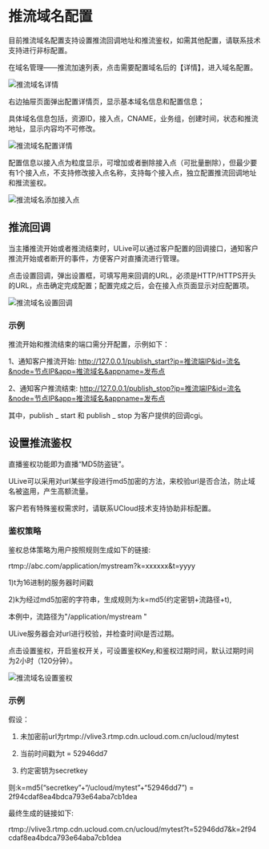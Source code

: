 # 推流域名配置

目前推流域名配置支持设置推流回调地址和推流鉴权，如需其他配置，请联系技术支持进行非标配置。

在域名管理——推流加速列表，点击需要配置域名后的【详情】，进入域名配置。

![推流域名详情](../ulive/images/2021-域名管理推流加速详情.png)

右边抽屉页面弹出配置详情页，显示基本域名信息和配置信息；

具体域名信息包括，资源ID，接入点，CNAME，业务组，创建时间，状态和推流地址，显示内容均不可修改。

![推流域名配置详情](../ulive/images/2021-推流域名配置详情.png)

配置信息以接入点为粒度显示，可增加或者删除接入点（可批量删除），但最少要有1个接入点，不支持修改接入点名称，支持每个接入点，独立配置推流回调地址和推流鉴权。

![推流域名添加接入点](../ulive/images/2021-推流域名添加接入点.png)

## 推流回调

当主播推流开始或者推流结束时，ULive可以通过客户配置的回调接口，通知客户推流开始或者断开的事件，方便客户对直播流进行管理。

点击设置回调，弹出设置框，可填写用来回调的URL，必须是HTTP/HTTPS开头的URL，点击确定完成配置；配置完成之后，会在接入点页面显示对应配置项。

![推流域名设置回调](../ulive/images/2021-推流域名设置回调.png)

### 示例

推流开始和推流结束的端口需分开配置，示例如下：

1、通知客户推流开始: http://127.0.0.1/publish_start?ip=推流端IP&id=流名&node=节点IP&app=推流域名&appname=发布点

2、通知客户推流结束: http://127.0.0.1/publish_stop?ip=推流端IP&id=流名&node=节点IP&app=推流域名&appname=发布点

其中，publish _ start 和 publish _ stop 为客户提供的回调cgi。

## 设置推流鉴权

直播鉴权功能即为直播“MD5防盗链”。

ULive可以采用对url某些字段进行md5加密的方法，来校验url是否合法，防止域名被盗用，产生高额流量。

客户若有特殊鉴权需求时，请联系UCloud技术支持协助非标配置。

### 鉴权策略

鉴权总体策略为用户按照规则生成如下的链接:

rtmp://abc.com/application/mystream?k=xxxxxx&t=yyyy

1)t为16进制的服务器时间戳

2)k为经过md5加密的字符串，生成规则为:k=md5(约定密钥+流路径+t),

本例中，流路径为"/application/mystream "

ULive服务器会对url进行校验，并检查时间t是否过期。

点击设置鉴权，开启鉴权开关，可设置鉴权Key,和鉴权过期时间，默认过期时间为2小时（120分钟）。

![推流域名设置鉴权](../ulive/images/2021-推流域名设置鉴权.png)

### 示例

假设：

1. 未加密前url为rtmp://vlive3.rtmp.cdn.ucloud.com.cn/ucloud/mytest

2. 当前时间戳为t = 52946dd7

3. 约定密钥为secretkey

则:k=md5(“secretkey”+“/ucloud/mytest”+“52946dd7”) = 2f94cdaf8ea4bdca793e64aba7cb1dea

最终生成的链接如下:

rtmp://vlive3.rtmp.cdn.ucloud.com.cn/ucloud/mytest?t=52946dd7&k=2f94 cdaf8ea4bdca793e64aba7cb1dea
